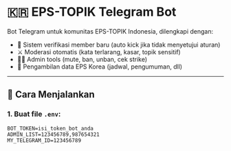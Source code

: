 # 🇰🇷 EPS-TOPIK Telegram Bot

Bot Telegram untuk komunitas EPS-TOPIK Indonesia, dilengkapi dengan:

- 🔐 Sistem verifikasi member baru (auto kick jika tidak menyetujui aturan)
- ⚔️ Moderasi otomatis (kata terlarang, kasar, topik sensitif)
- 👮‍♂️ Admin tools (mute, ban, unban, cek strike)
- 📅 Pengambilan data EPS Korea (jadwal, pengumuman, dll)

---

## 🚀 Cara Menjalankan

### 1. Buat file `.env`:

```env
BOT_TOKEN=isi_token_bot_anda
ADMIN_LIST=123456789,987654321
MY_TELEGRAM_ID=123456789
